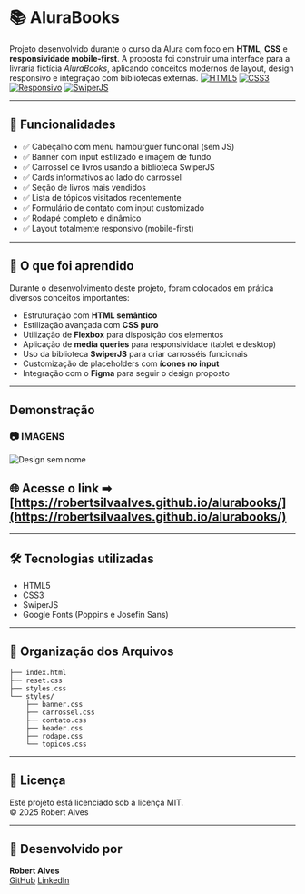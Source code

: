 
# 📚 AluraBooks

Projeto desenvolvido durante o curso da Alura com foco em **HTML**, **CSS** e **responsividade mobile-first**. A proposta foi construir uma interface para a livraria fictícia *AluraBooks*, aplicando conceitos modernos de layout, design responsivo e integração com bibliotecas externas.
[![HTML5](https://img.shields.io/badge/HTML5-E34F26?style=for-the-badge&logo=html5&logoColor=white)](https://developer.mozilla.org/pt-BR/docs/Web/HTML)
[![CSS3](https://img.shields.io/badge/CSS3-1572B6?style=for-the-badge&logo=css3&logoColor=white)](https://developer.mozilla.org/pt-BR/docs/Web/CSS)
[![Responsivo](https://img.shields.io/badge/RESPONSIVO-SIM-22d4fd?style=for-the-badge)](#)
[![SwiperJS](https://img.shields.io/badge/SwiperJS-005EFF?style=for-the-badge&logo=swiper&logoColor=white)](https://swiperjs.com/)

---

## 🚀 Funcionalidades

- ✅ Cabeçalho com menu hambúrguer funcional (sem JS)
- ✅ Banner com input estilizado e imagem de fundo
- ✅ Carrossel de livros usando a biblioteca SwiperJS
- ✅ Cards informativos ao lado do carrossel
- ✅ Seção de livros mais vendidos
- ✅ Lista de tópicos visitados recentemente
- ✅ Formulário de contato com input customizado
- ✅ Rodapé completo e dinâmico
- ✅ Layout totalmente responsivo (mobile-first)

---

## 🧠 O que foi aprendido

Durante o desenvolvimento deste projeto, foram colocados em prática diversos conceitos importantes:

- Estruturação com **HTML semântico**
- Estilização avançada com **CSS puro**
- Utilização de **Flexbox** para disposição dos elementos
- Aplicação de **media queries** para responsividade (tablet e desktop)
- Uso da biblioteca **SwiperJS** para criar carrosséis funcionais
- Customização de placeholders com **ícones no input**
- Integração com o **Figma** para seguir o design proposto

---

## Demonstração

### 📷 IMAGENS
   
![Design sem nome](https://github.com/user-attachments/assets/477aac4a-cde0-4ab0-aae8-f3a73d1c91f1)

## 🌐 Acesse o link ➡ [https://robertsilvaalves.github.io/alurabooks/](https://robertsilvaalves.github.io/alurabooks/)
---

## 🛠 Tecnologias utilizadas

- HTML5
- CSS3
- SwiperJS
- Google Fonts (Poppins e Josefin Sans)

---

## 📁 Organização dos Arquivos

```plaintext
├── index.html
├── reset.css
├── styles.css
└── styles/
    ├── banner.css
    ├── carrossel.css
    ├── contato.css
    ├── header.css
    ├── rodape.css
    └── topicos.css
```

---

## 📄 Licença

Este projeto está licenciado sob a licença MIT.  
© 2025 Robert Alves

---

## 👤 Desenvolvido por

**Robert Alves**  
[GitHub](https://github.com/RobertSilvaAlves)  [LinkedIn](https://www.linkedin.com/in/robertalves-/)
